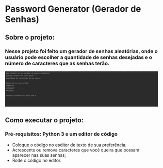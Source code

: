 # Password Generator (Gerador de Senhas)

## Sobre o projeto:
### Nesse projeto foi feito um gerador de senhas aleatórias, onde o usuário pode escolher a quantidade de senhas desejadas e o número de caracteres que as senhas terão.
![Resultado do gerador de senhas](pwd.generator.png)

## Como executar o projeto:
### Pré-requisitos: Python 3 e um editor de código
- Coloque o código no esditor de texto de sua preferência;
- Acrescente ou remova caracteres que você queira que possam aparecer nas suas senhas;
- Rode o código no editor. 



